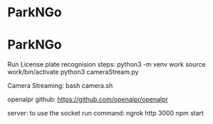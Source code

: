 # ParkNGo
# ParkNGo

Run License plate recognision steps:
python3 -m venv work
source work/bin/activate
python3 cameraStream.py

Camera Streaming:
bash camera.sh


openalpr github:
https://github.com/openalpr/openalpr

server:
to use the socket run command: ngrok http 3000
npm start